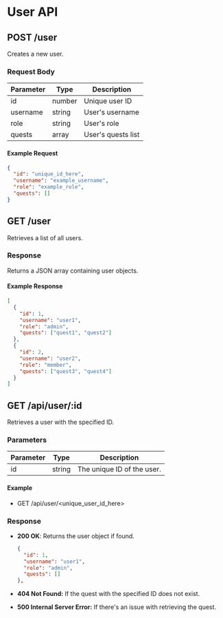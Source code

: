 # User API

## POST /user

Creates a new user.

### Request Body

| Parameter | Type   | Description        |
| --------- |--------| ------------------ |
| id        | number | Unique user ID     |
| username  | string | User's username    |
| role      | string | User's role        |
| quests    | array  | User's quests list |

#### Example Request

```json
{
  "id": "unique_id_here",
  "username": "example_username",
  "role": "example_role",
  "quests": []
}
```

## GET /user

Retrieves a list of all users.

### Response

Returns a JSON array containing user objects.

#### Example Response

```json
[
  {
    "id": 1,
    "username": "user1",
    "role": "admin",
    "quests": ["quest1", "quest2"]
  },
  {
    "id": 2,
    "username": "user2",
    "role": "member",
    "quests": ["quest3", "quest4"]
  }
]
```

## GET /api/user/:id

Retrieves a user with the specified ID.

### Parameters

| Parameter | Type   | Description                 |
| --------- | ------ | --------------------------- |
| id        | string | The unique ID of the user. |

#### Example

- GET /api/user/<unique_user_id_here>

### Response

- **200 OK**: Returns the user object if found.

  ```json
  {
    "id": 1,
    "username": "user1",
    "role": "admin",
    "quests": []
  },

- **404 Not Found:** If the quest with the specified ID does not exist.
- **500 Internal Server Error:** If there's an issue with retrieving the quest.
